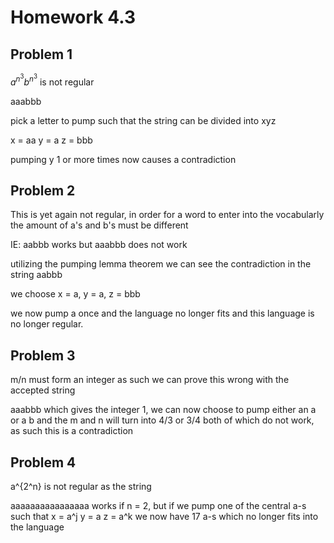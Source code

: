 # Homework 4.3

## Problem 1

$a^{n^3}b^{n^3}$ is not regular

aaabbb

pick a letter to pump such that the string can be divided into xyz

x = aa
y = a
z = bbb

pumping y 1 or more times now causes a contradiction

## Problem 2

This is yet again not regular, in order for a word to enter into the vocabularly the amount of a's and b's must be different

IE: aabbb works but aaabbb does not work

utilizing the pumping lemma theorem we can see the contradiction in the string aabbb

we choose x = a, y = a, z = bbb

we now pump a once and the language no longer fits and this language is no longer regular.

## Problem 3

m/n must form an integer as such we can prove this wrong with the accepted string

aaabbb which gives the integer 1, we can now choose to pump either an a or a b and the m and n will turn into 4/3 or 3/4 both of which do not work, as such this is a contradiction

## Problem 4

a^{2^n} is not regular as the string

aaaaaaaaaaaaaaaa works if n = 2, but if we pump one of the central a-s such that x = a^j y = a z = a^k we now have 17 a-s which no longer fits into the language
